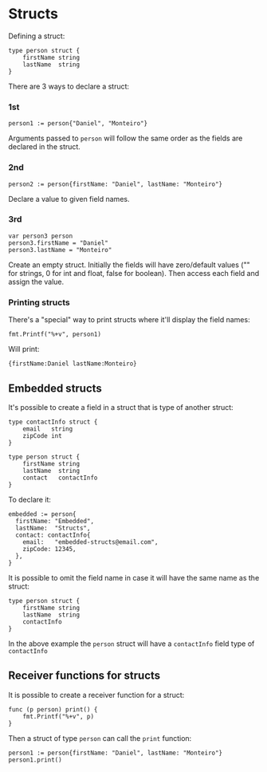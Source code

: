 # Structs
Defining a struct:
```
type person struct {
	firstName string
	lastName  string
}
```
There are 3 ways to declare a struct:

### 1st
```
person1 := person{"Daniel", "Monteiro"}
```
Arguments passed to `person` will follow the same order as the fields are declared in the struct.

### 2nd
```
person2 := person{firstName: "Daniel", lastName: "Monteiro"}
```
Declare a value to given field names.

### 3rd
```
var person3 person
person3.firstName = "Daniel"
person3.lastName = "Monteiro"
```
Create an empty struct. Initially the fields will have zero/default values ("" for strings, 0 for int and float, false for boolean). Then access each field and assign the value.

### Printing structs
There's a "special" way to print structs where it'll display the field names:
```
fmt.Printf("%+v", person1)
```
Will print:
```
{firstName:Daniel lastName:Monteiro}
```

## Embedded structs
It's possible to create a field in a struct that is type of another struct:
```
type contactInfo struct {
	email   string
	zipCode int
}

type person struct {
	firstName string
	lastName  string
	contact   contactInfo
}
```
To declare it:
```
embedded := person{
  firstName: "Embedded",
  lastName:  "Structs",
  contact: contactInfo{
    email:   "embedded-structs@email.com",
    zipCode: 12345,
  },
}
```
It is possible to omit the field name in case it will have the same name as the struct:
```
type person struct {
	firstName string
	lastName  string
	contactInfo
}
```
In the above example the `person` struct will have a `contactInfo` field type of `contactInfo`


## Receiver functions for structs
It is possible to create a receiver function for a struct:
```
func (p person) print() {
	fmt.Printf("%+v", p)
}
```
Then a struct of type `person` can call the `print` function:
```
person1 := person{firstName: "Daniel", lastName: "Monteiro"}
person1.print()
```